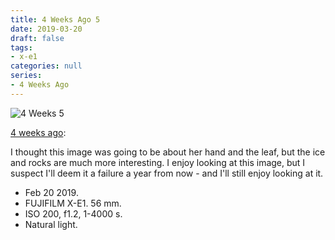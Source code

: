 ```yaml
---
title: 4 Weeks Ago 5
date: 2019-03-20
draft: false
tags: 
- x-e1
categories: null
series: 
- 4 Weeks Ago
---
```

![4 Weeks 5](/posts/4weeks5.jpg)

[4 weeks ago](https://light-transmuter.netlify.com/posts/4weeks/):

I thought this image was going to be about her hand and the leaf, but the ice and rocks are much more interesting. I enjoy looking at this image, but I suspect I'll deem it a failure a year from now - and I'll still enjoy looking at it.

* Feb 20 2019.
* FUJIFILM X-E1. 56 mm.
* ISO 200, f1.2, 1-4000 s.
* Natural light.

